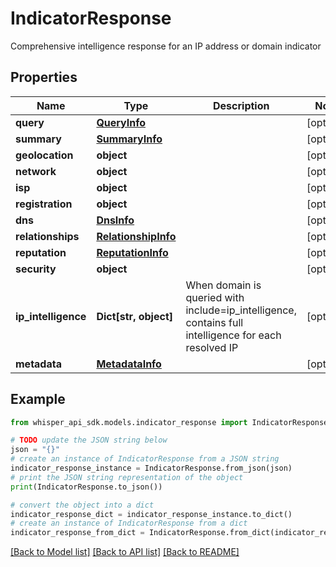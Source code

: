 # IndicatorResponse

Comprehensive intelligence response for an IP address or domain indicator

## Properties

Name | Type | Description | Notes
------------ | ------------- | ------------- | -------------
**query** | [**QueryInfo**](QueryInfo.md) |  | [optional] 
**summary** | [**SummaryInfo**](SummaryInfo.md) |  | [optional] 
**geolocation** | **object** |  | [optional] 
**network** | **object** |  | [optional] 
**isp** | **object** |  | [optional] 
**registration** | **object** |  | [optional] 
**dns** | [**DnsInfo**](DnsInfo.md) |  | [optional] 
**relationships** | [**RelationshipInfo**](RelationshipInfo.md) |  | [optional] 
**reputation** | [**ReputationInfo**](ReputationInfo.md) |  | [optional] 
**security** | **object** |  | [optional] 
**ip_intelligence** | **Dict[str, object]** | When domain is queried with include&#x3D;ip_intelligence, contains full intelligence for each resolved IP | [optional] 
**metadata** | [**MetadataInfo**](MetadataInfo.md) |  | [optional] 

## Example

```python
from whisper_api_sdk.models.indicator_response import IndicatorResponse

# TODO update the JSON string below
json = "{}"
# create an instance of IndicatorResponse from a JSON string
indicator_response_instance = IndicatorResponse.from_json(json)
# print the JSON string representation of the object
print(IndicatorResponse.to_json())

# convert the object into a dict
indicator_response_dict = indicator_response_instance.to_dict()
# create an instance of IndicatorResponse from a dict
indicator_response_from_dict = IndicatorResponse.from_dict(indicator_response_dict)
```
[[Back to Model list]](../README.md#documentation-for-models) [[Back to API list]](../README.md#documentation-for-api-endpoints) [[Back to README]](../README.md)



